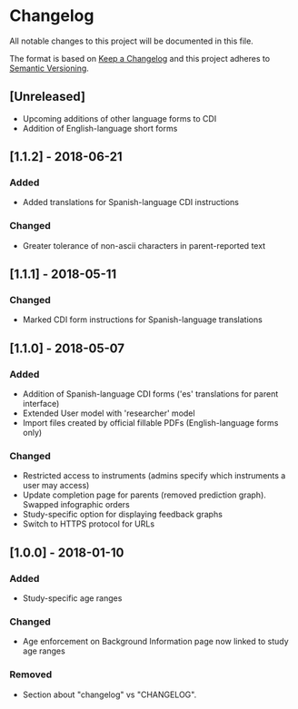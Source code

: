 # Changelog
All notable changes to this project will be documented in this file.

The format is based on [Keep a Changelog](http://keepachangelog.com/en/1.0.0/)
and this project adheres to [Semantic Versioning](http://semver.org/spec/v2.0.0.html).

## [Unreleased]
- Upcoming additions of other language forms to CDI
- Addition of English-language short forms

## [1.1.2] - 2018-06-21
### Added
- Added translations for Spanish-language CDI instructions

### Changed
- Greater tolerance of non-ascii characters in parent-reported text


## [1.1.1] - 2018-05-11
### Changed
- Marked CDI form instructions for Spanish-language translations

## [1.1.0] - 2018-05-07
### Added
- Addition of Spanish-language CDI forms ('es' translations for parent interface)
- Extended User model with 'researcher' model
- Import files created by official fillable PDFs (English-language forms only)

### Changed
- Restricted access to instruments (admins specify which instruments a user may access)
- Update completion page for parents (removed prediction graph). Swapped infographic orders
- Study-specific option for displaying feedback graphs
- Switch to HTTPS protocol for URLs

## [1.0.0] - 2018-01-10
### Added
- Study-specific age ranges

### Changed
- Age enforcement on Background Information page now linked to study age ranges

### Removed
- Section about "changelog" vs "CHANGELOG".

